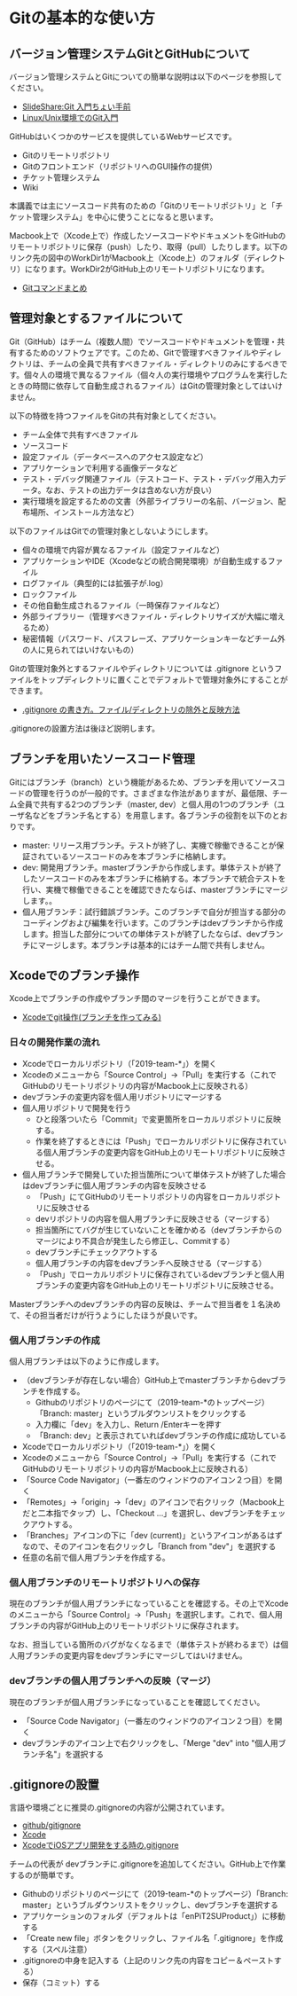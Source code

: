# Gitの基本的な使い方

## バージョン管理システムGitとGitHubについて

バージョン管理システムとGitについての簡単な説明は以下のページを参照してください。
- [SlideShare:Git 入門ちょい手前](https://www.slideshare.net/YuichiGoto1/git-62060744)
- [Linux/Unix環境でのGit入門](http://www.aise.ics.saitama-u.ac.jp/~gotoh/IntroGitOnLinux.html)

GitHubはいくつかのサービスを提供しているWebサービスです。
- Gitのリモートリポジトリ
- Gitのフロントエンド（リポジトリへのGUI操作の提供）
- チケット管理システム
- Wiki

本講義では主にソースコード共有のための「Gitのリモートリポジトリ」と「チケット管理システム」を中心に使うことになると思います。

Macbook上で（Xcode上で）作成したソースコードやドキュメントをGitHubのリモートリポジトリに保存（push）したり、取得（pull）したりします。以下のリンク先の図中のWorkDir1がMacbook上（Xcode上）のフォルダ（ディレクトリ）になります。WorkDir2がGitHub上のリモートリポジトリになります。

- [Gitコマンドまとめ](http://www.aise.ics.saitama-u.ac.jp/~gotoh/IntroGitOnLinux.html#toc30)


## 管理対象とするファイルについて

Git（GitHub）はチーム（複数人間）でソースコードやドキュメントを管理・共有するためのソフトウェアです。このため、Gitで管理すべきファイルやディレクトリは、チームの全員で共有すべきファイル・ディレクトリのみにするべきです。個々人の環境で異なるファイル（個々人の実行環境やプログラムを実行したときの時間に依存して自動生成されるファイル）はGitの管理対象としてはいけません。

以下の特徴を持つファイルをGitの共有対象としてください。
- チーム全体で共有すべきファイル
 - ソースコード
 - 設定ファイル（データベースへのアクセス設定など）
 - アプリケーションで利用する画像データなど
 - テスト・デバッグ関連ファイル（テストコード、テスト・デバッグ用入力データ。なお、テストの出力データは含めない方が良い）
- 実行環境を設定するための文書（外部ライブラリーの名前、バージョン、配布場所、インストール方法など）


以下のファイルはGitでの管理対象としないようにします。
- 個々の環境で内容が異なるファイル（設定ファイルなど）
- アプリケーションやIDE（Xcodeなどの統合開発環境）が自動生成するファイル
 - ログファイル（典型的には拡張子が.log）
 - ロックファイル
 - その他自動生成されるファイル（一時保存ファイルなど）
- 外部ライブラリー（管理すべきファイル・ディレクトリサイズが大幅に増えるため）
- 秘密情報（パスワード、パスフレーズ、アプリケーションキーなどチーム外の人に見られてはいけないもの）

Gitの管理対象外とするファイルやディレクトリについては .gitignore というファイルをトップディレクトリに置くことでデフォルトで管理対象外にすることができます。
- [.gitignore の書き方。ファイル/ディレクトリの除外と反映方法](http://www-creators.com/archives/1662)

.gitignoreの設置方法は後ほど説明します。

## ブランチを用いたソースコード管理

Gitにはブランチ（branch）という機能があるため、ブランチを用いてソースコードの管理を行うのが一般的です。さまざまな作法がありますが、最低限、チーム全員で共有する2つのブランチ（master, dev）と個人用の1つのブランチ（ユーザ名などをブランチ名とする）を用意します。各ブランチの役割を以下のとおりです。
- master: リリース用ブランチ。テストが終了し、実機で稼働できることが保証されているソースコードのみを本ブランチに格納します。
- dev: 開発用ブランチ。masterブランチから作成します。単体テストが終了したソースコードのみを本ブランチに格納する。本ブランチで統合テストを行い、実機で稼働できることを確認できたならば、masterブランチにマージします。。
- 個人用ブランチ：試行錯誤ブランチ。このブランチで自分が担当する部分のコーディングおよび編集を行います。このブランチはdevブランチから作成します。担当した部分についての単体テストが終了したならば、devブランチにマージします。本ブランチは基本的にはチーム間で共有しません。

## Xcodeでのブランチ操作

Xcode上でブランチの作成やブランチ間のマージを行うことができます。
- [Xcodeでgit操作(ブランチを作ってみる)](https://qiita.com/sakamotoyuya/items/ffbd229010eec67e49ea)

### 日々の開発作業の流れ

- Xcodeでローカルリポジトリ（「2019-team-*」）を開く
- Xcodeのメニューから「Source Control」→「Pull」を実行する（これでGitHubのリモートリポジトリの内容がMacbook上に反映される）
- devブランチの変更内容を個人用リポジトリにマージする
- 個人用リポジトリで開発を行う
  - ひと段落ついたら「Commit」で変更箇所をローカルリポジトリに反映する。
  - 作業を終了するときには「Push」でローカルリポジトリに保存されている個人用ブランチの変更内容をGitHub上のリモートリポジトリに反映させる。
- 個人用ブランチで開発していた担当箇所について単体テストが終了した場合はdevブランチに個人用ブランチの内容を反映させる
  - 「Push」にてGitHubのリモートリポジトリの内容をローカルリポジトリに反映させる
  - devリポジトリの内容を個人用ブランチに反映させる（マージする）
  - 担当箇所にてバグが生じていないことを確かめる（devブランチからのマージにより不具合が発生したら修正し、Commitする）
  - devブランチにチェックアウトする
  - 個人用ブランチの内容をdevブランチへ反映させる（マージする）
  - 「Push」でローカルリポジトリに保存されているdevブランチと個人用ブランチの変更内容をGitHub上のリモートリポジトリに反映させる。

Masterブランチへのdevブランチの内容の反映は、チームで担当者を１名決めて、その担当者だけが行うようにしたほうが良いです。

### 個人用ブランチの作成

個人用ブランチは以下のように作成します。
- （devブランチが存在しない場合）GitHub上でmasterブランチからdevブランチを作成する。
  + Githubのリポジトリのページにて（2019-team-*のトップページ）「Branch: master」というブルダウンリストをクリックする
  + 入力欄に「dev」を入力し、Return /Enterキーを押す
  + 「Branch: dev」と表示されていればdevブランチの作成に成功している
- Xcodeでローカルリポジトリ（「2019-team-*」）を開く
- Xcodeのメニューから「Source Control」→「Pull」を実行する（これでGitHubのリモートリポジトリの内容がMacbook上に反映される）
- 「Source Code Navigator」（一番左のウィンドウのアイコン２つ目）を開く
- 「Remotes」→「origin」→「dev」のアイコンで右クリック（Macbook上だと二本指でタップ）し、「Checkout ...」を選択し、devブランチをチェックアウトする。
- 「Branches」アイコンの下に「dev (current)」というアイコンがあるはずなので、そのアイコンを右クリックし「Branch from "dev"」を選択する
- 任意の名前で個人用ブランチを作成する。

### 個人用ブランチのリモートリポジトリへの保存

現在のブランチが個人用ブランチになっていることを確認する。その上でXcodeのメニューから「Source Control」→「Push」を選択します。これで、個人用ブランチの内容がGitHub上のリモートリポジトリに保存されます。

なお、担当している箇所のバグがなくなるまで（単体テストが終わるまで）は個人用ブランチの変更内容をdevブランチにマージしてはいけません。

### devブランチの個人用ブランチへの反映（マージ）

現在のブランチが個人用ブランチになっていることを確認してください。
- 「Source Code Navigator」（一番左のウィンドウのアイコン２つ目）を開く
- devブランチのアイコン上で右クリックをし、「Merge "dev" into "個人用ブランチ名"」を選択する

## .gitignoreの設置

言語や環境ごとに推奨の.gitignoreの内容が公開されています。
- [github/gitignore](https://github.com/github/gitignore)
- [Xcode](https://github.com/github/gitignore/blob/f85cff8fbeb8bf07dd1217722a617d947160f556/Global/Xcode.gitignore)
- [XcodeでiOSアプリ開発をする時の.gitignore](https://qiita.com/ikuwow/items/4fae81a099bf82f44749)

チームの代表が devブランチに.gitignoreを追加してください。GitHub上で作業するのが簡単です。
- Githubのリポジトリのページにて（2019-team-*のトップページ）「Branch: master」というブルダウンリストをクリックし、devブランチを選択する
- アプリケーションのフォルダ（デフォルトは「enPiT2SUProduct」）に移動する
- 「Create new file」ボタンをクリックし、ファイル名「.gitignore」を作成する（スペル注意）
- .gitignoreの中身を記入する（上記のリンク先の内容をコピー＆ペーストする）
- 保存（コミット）する
